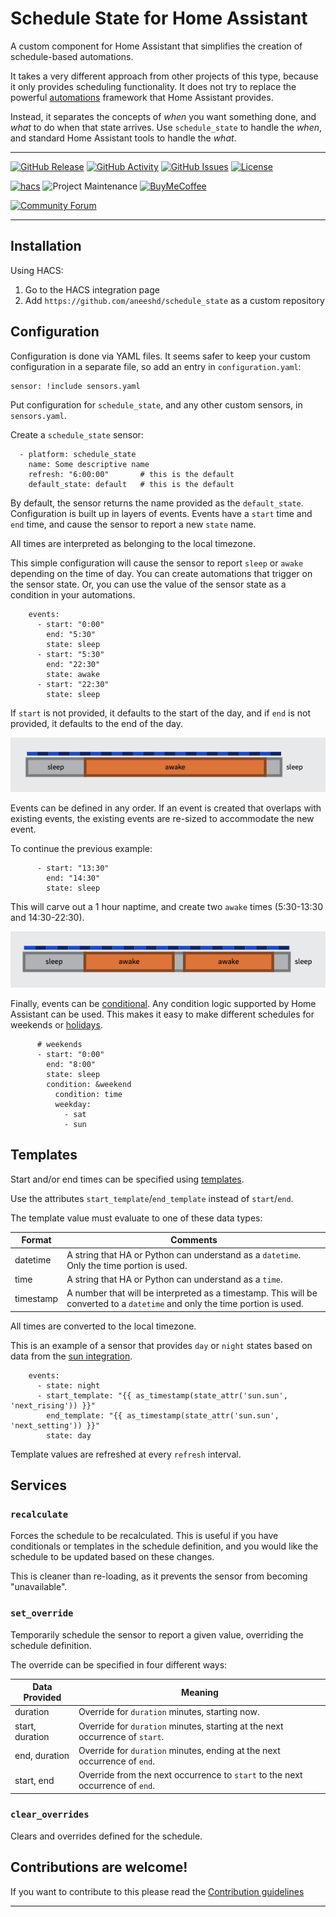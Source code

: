 # Schedule State for Home Assistant

A custom component for Home Assistant that simplifies the creation of schedule-based automations.

It takes a very different approach from other projects of this type, because it only provides
scheduling functionality. It does not try to replace the powerful [automations](https://www.home-assistant.io/docs/automation/)
framework that Home Assistant provides.

Instead, it separates the concepts of *when* you want something done,
and *what* to do when that state arrives. Use `schedule_state` to handle the *when*,
and standard Home Assistant tools to handle the *what*.

***

[![GitHub Release][releases-shield]][releases]
[![GitHub Activity][commits-shield]][commits]
[![GitHub Issues][issues-shield]][issues]
[![License][license-shield]](LICENSE)

[![hacs][hacsbadge]][hacs]
![Project Maintenance][maintenance-shield]
[![BuyMeCoffee][buymecoffeebadge]][buymecoffee]

[![Community Forum][forum-shield]][forum]

***

## Installation

Using HACS:

1. Go to the HACS integration page
2. Add `https://github.com/aneeshd/schedule_state` as a custom repository

## Configuration

Configuration is done via YAML files. It seems safer to keep your custom
configuration in a separate file, so add an entry in `configuration.yaml`:

```
sensor: !include sensors.yaml
```

Put configuration for `schedule_state`, and any other custom sensors, in `sensors.yaml`.

Create a `schedule_state` sensor:

```
  - platform: schedule_state
    name: Some descriptive name
    refresh: "6:00:00"       # this is the default
    default_state: default   # this is the default
```

By default, the sensor returns the name provided as the `default_state`. Configuration is built up in layers of events.
Events have a `start` time and `end` time, and cause the sensor to report a new `state` name.

All times are interpreted as belonging to the local timezone.

This simple configuration will cause the sensor to report `sleep` or `awake` depending on the time of day.
You can create automations that trigger on the sensor state. Or, you can use the value of the sensor state as a
condition in your automations.

```
    events:
      - start: "0:00"
        end: "5:30"
        state: sleep
      - start: "5:30"
        end: "22:30"
        state: awake
      - start: "22:30"
        state: sleep
```

If `start` is not provided, it defaults to the start of the day, and if `end` is not provided, it defaults to the end of the day.

![schedule1][schedule1img]

Events can be defined in any order. If an event is created that overlaps with existing events, the existing events are re-sized to
accommodate the new event.

To continue the previous example:

```
      - start: "13:30"
        end: "14:30"
        state: sleep
```

This will carve out a 1 hour naptime, and create two `awake` times (5:30-13:30 and 14:30-22:30).

![schedule2][schedule2img]

Finally, events can be [conditional](https://www.home-assistant.io/docs/scripts/conditions/).
Any condition logic supported by Home Assistant can be used.
This makes it easy to make different schedules for
weekends or [holidays](https://www.home-assistant.io/integrations/workday/).

```
      # weekends
      - start: "0:00"
        end: "8:00"
        state: sleep
        condition: &weekend
          condition: time
          weekday:
            - sat
            - sun
```

## Templates

Start and/or end times can be specified using [templates](https://www.home-assistant.io/docs/configuration/templating/).

Use the attributes `start_template`/`end_template` instead of `start`/`end`.

The template value must evaluate to one of these data types:

| Format    | Comments                     |
|-----------|------------------------------|
| datetime  | A string that HA or Python can understand as a `datetime`. Only the time portion is used. |
| time      | A string that HA or Python can understand as a `time`. |
| timestamp | A number that will be interpreted as a timestamp. This will be converted to a `datetime` and only the time portion is used. |

All times are converted to the local timezone.

This is an example of a sensor that provides `day` or `night` states based on data from
the [sun integration](https://www.home-assistant.io/integrations/sun/).

```
    events:
      - state: night
      - start_template: "{{ as_timestamp(state_attr('sun.sun', 'next_rising')) }}"
        end_template: "{{ as_timestamp(state_attr('sun.sun', 'next_setting')) }}"
        state: day
```

Template values are refreshed at every `refresh` interval.

## Services

### `recalculate`

Forces the schedule to be recalculated. This is useful if you have conditionals or templates in the schedule definition,
and you would like the schedule to be updated based on these changes.

This is cleaner than re-loading, as it prevents the sensor from becoming "unavailable".

### `set_override`

Temporarily schedule the sensor to report a given value, overriding the schedule definition.

The override can be specified in four different ways:

| Data Provided   | Meaning |
|-----------------|---------|
| duration        | Override for `duration` minutes, starting now. |
| start, duration | Override for `duration` minutes, starting at the next occurrence of `start`. |
| end, duration   | Override for `duration` minutes, ending at the next occurrence of `end`. |
| start, end      | Override from the next occurrence to `start` to the next occurrence of `end`. |

### `clear_overrides`

Clears and overrides defined for the schedule.

## Contributions are welcome!

If you want to contribute to this please read the [Contribution guidelines](CONTRIBUTING.md)

***

[schedule_state]: https://github.com/aneeshd/schedule_state
[issues-shield]: https://img.shields.io/github/issues/aneeshd/schedule_state
[forks-shield]: https://img.shields.io/github/forks/aneeshd/schedule_state
[stars-shield]: https://img.shields.io/github/stars/aneeshd/schedule_state
[commits-shield]: https://img.shields.io/github/commit-activity/y/aneeshd/schedule_state.svg
[commits]: https://github.com/aneeshd/schedule_state/commits/main
[buymecoffee]: https://www.buymeacoffee.com/aneeshd
[buymecoffeebadge]: https://img.shields.io/badge/buy%20me%20a%20coffee-donate-yellow.svg
[hacs]: https://github.com/hacs/integration
[hacsbadge]: https://img.shields.io/badge/HACS-Custom-orange.svg
[forum-shield]: https://img.shields.io/badge/community-forum-brightgreen.svg
[forum]: https://community.home-assistant.io/
[license-shield]: https://img.shields.io/github/license/aneeshd/schedule_state
[maintenance-shield]: https://img.shields.io/badge/maintainer-aneeshd-blue.svg
[releases-shield]: https://img.shields.io/github/release/custom-components/blueprint.svg
[releases]: https://github.com/aneeshd/schedule_state/releases
[issues]: https://github.com/aneeshd/schedule_state/issues
[schedule1img]: https://raw.githubusercontent.com/aneeshd/schedule_state/main/docs/schedule1.png
[schedule2img]: https://raw.githubusercontent.com/aneeshd/schedule_state/main/docs/schedule2.png
